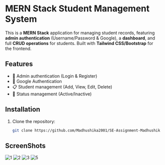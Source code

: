 # MERN Stack Student Management System

This is a **MERN Stack** application for managing student records, featuring **admin authentication** (Username/Password & Google), a **dashboard**, and full **CRUD operations** for students. Built with **Tailwind CSS/Bootstrap** for the frontend.

## Features
- 🔑 Admin authentication (Login & Register)
- 🔹 Google Authentication
- 📋 Student management (Add, View, Edit, Delete)
- 🔄 Status management (Active/Inactive)

## Installation
1. Clone the repository:
   ```sh
   git clone https://github.com/Madhushika2001/SE-Assignment-Madhushika.git

## ScreenShots

![1](https://github.com/user-attachments/assets/ffc00bdc-e5d0-4d01-854f-8dec5277b45e)
![2](https://github.com/user-attachments/assets/898eefde-329e-48e7-b02a-2d9cf04692f8)
![3](https://github.com/user-attachments/assets/55cf674c-aa18-48eb-b4af-6b176a3b4136)
![5](https://github.com/user-attachments/assets/2d247dd0-51f9-4b03-93fc-6fccc2d2bca0)
